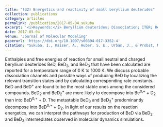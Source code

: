 ```yaml
---
title: "(32) Energetics and reactivity of small beryllium deuterides"
collection: publications
category: articles
permalink: /publication/2017-05-04_sukuba
excerpt: '<i>Keywords:</i> Beryllium deuterides; Dissociation; ITER; Reactivity; Quantum-chemical calculations; Molecular dynamics'
date: 2017-05-04
venue: 'Journal of Molecular Modeling'
paperurl: 'https://doi.org/10.1007/s00894-017-3362-4'
citation: "Sukuba, I., Kaiser, A., Huber, S. E., Urban, J., & Probst, M. (2017). Energetics and reactivity of small beryllium deuterides. <i>Journal of Molecular Modeling, 23</i>, 203."
---
```


Enthalpies and free energies of reaction for small neutral and charged beryllium deuterides BeD, BeD<sub>2</sub>, and BeD<sub>3</sub> that have been calculated are reported for a temperature range of 0 K to 1000 K. We discuss probable dissociation channels and possible ways of producing BeD by localizing the relevant transition states and by calculating corresponding rate constants. BeD and BeD<sup>+</sup> are found to be the most stable ones among the considered compounds. BeD<sub>2</sub> and BeD<sub>2</sub><sup>+</sup> are more likely to decompose into Be<sup>0,+</sup> + D<sub>2</sub> than into BeD<sup>0,+</sup> + D. The metastable BeD<sub>3</sub> and BeD<sub>3</sub><sup>+</sup> predominantly decompose into BeD<sup>0,+</sup> + D<sub>2</sub>. In light of our results on the reaction energetics, we can interpret the pathways for production of BeD via BeD<sub>2</sub> and BeD<sub>3</sub> intermediates observed in molecular dynamics simulations.